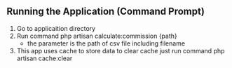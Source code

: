 ## Running the Application (Command Prompt)
1. Go to applicaition directory
2. Run command php artisan calculate:commission {path}
    - the parameter is the path of csv file including filename
3. This app uses cache to store data to clear cache just run command
   php artisan cache:clear
